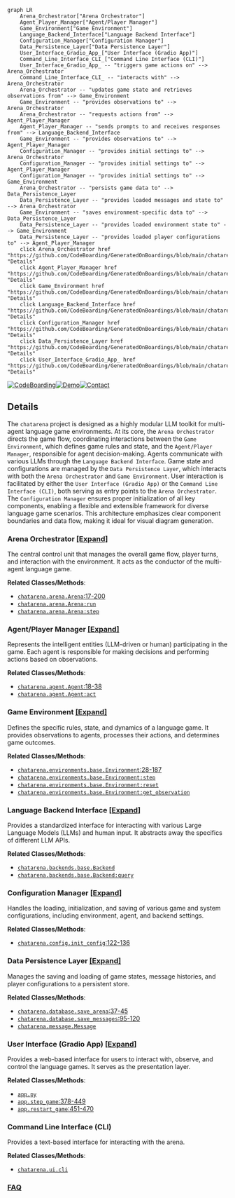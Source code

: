 ```mermaid
graph LR
    Arena_Orchestrator["Arena Orchestrator"]
    Agent_Player_Manager["Agent/Player Manager"]
    Game_Environment["Game Environment"]
    Language_Backend_Interface["Language Backend Interface"]
    Configuration_Manager["Configuration Manager"]
    Data_Persistence_Layer["Data Persistence Layer"]
    User_Interface_Gradio_App_["User Interface (Gradio App)"]
    Command_Line_Interface_CLI_["Command Line Interface (CLI)"]
    User_Interface_Gradio_App_ -- "triggers game actions on" --> Arena_Orchestrator
    Command_Line_Interface_CLI_ -- "interacts with" --> Arena_Orchestrator
    Arena_Orchestrator -- "updates game state and retrieves observations from" --> Game_Environment
    Game_Environment -- "provides observations to" --> Arena_Orchestrator
    Arena_Orchestrator -- "requests actions from" --> Agent_Player_Manager
    Agent_Player_Manager -- "sends prompts to and receives responses from" --> Language_Backend_Interface
    Game_Environment -- "provides observations to" --> Agent_Player_Manager
    Configuration_Manager -- "provides initial settings to" --> Arena_Orchestrator
    Configuration_Manager -- "provides initial settings to" --> Agent_Player_Manager
    Configuration_Manager -- "provides initial settings to" --> Game_Environment
    Arena_Orchestrator -- "persists game data to" --> Data_Persistence_Layer
    Data_Persistence_Layer -- "provides loaded messages and state to" --> Arena_Orchestrator
    Game_Environment -- "saves environment-specific data to" --> Data_Persistence_Layer
    Data_Persistence_Layer -- "provides loaded environment state to" --> Game_Environment
    Data_Persistence_Layer -- "provides loaded player configurations to" --> Agent_Player_Manager
    click Arena_Orchestrator href "https://github.com/CodeBoarding/GeneratedOnBoardings/blob/main/chatarena/Arena_Orchestrator.md" "Details"
    click Agent_Player_Manager href "https://github.com/CodeBoarding/GeneratedOnBoardings/blob/main/chatarena/Agent_Player_Manager.md" "Details"
    click Game_Environment href "https://github.com/CodeBoarding/GeneratedOnBoardings/blob/main/chatarena/Game_Environment.md" "Details"
    click Language_Backend_Interface href "https://github.com/CodeBoarding/GeneratedOnBoardings/blob/main/chatarena/Language_Backend_Interface.md" "Details"
    click Configuration_Manager href "https://github.com/CodeBoarding/GeneratedOnBoardings/blob/main/chatarena/Configuration_Manager.md" "Details"
    click Data_Persistence_Layer href "https://github.com/CodeBoarding/GeneratedOnBoardings/blob/main/chatarena/Data_Persistence_Layer.md" "Details"
    click User_Interface_Gradio_App_ href "https://github.com/CodeBoarding/GeneratedOnBoardings/blob/main/chatarena/User_Interface_Gradio_App_.md" "Details"
```

[![CodeBoarding](https://img.shields.io/badge/Generated%20by-CodeBoarding-9cf?style=flat-square)](https://github.com/CodeBoarding/GeneratedOnBoardings)[![Demo](https://img.shields.io/badge/Try%20our-Demo-blue?style=flat-square)](https://www.codeboarding.org/demo)[![Contact](https://img.shields.io/badge/Contact%20us%20-%20contact@codeboarding.org-lightgrey?style=flat-square)](mailto:contact@codeboarding.org)

## Details

The `chatarena` project is designed as a highly modular LLM toolkit for multi-agent language game environments. At its core, the `Arena Orchestrator` directs the game flow, coordinating interactions between the `Game Environment`, which defines game rules and state, and the `Agent/Player Manager`, responsible for agent decision-making. Agents communicate with various LLMs through the `Language Backend Interface`. Game state and configurations are managed by the `Data Persistence Layer`, which interacts with both the `Arena Orchestrator` and `Game Environment`. User interaction is facilitated by either the `User Interface (Gradio App)` or the `Command Line Interface (CLI)`, both serving as entry points to the `Arena Orchestrator`. The `Configuration Manager` ensures proper initialization of all key components, enabling a flexible and extensible framework for diverse language game scenarios. This architecture emphasizes clear component boundaries and data flow, making it ideal for visual diagram generation.

### Arena Orchestrator [[Expand]](./Arena_Orchestrator.md)
The central control unit that manages the overall game flow, player turns, and interaction with the environment. It acts as the conductor of the multi-agent language game.


**Related Classes/Methods**:

- <a href="https://github.com/Farama-Foundation/chatarena/blob/main/chatarena/arena.py#L17-L200" target="_blank" rel="noopener noreferrer">`chatarena.arena.Arena`:17-200</a>
- <a href="https://github.com/Farama-Foundation/chatarena/blob/main/chatarena/arena.py" target="_blank" rel="noopener noreferrer">`chatarena.arena.Arena:run`</a>
- <a href="https://github.com/Farama-Foundation/chatarena/blob/main/chatarena/arena.py" target="_blank" rel="noopener noreferrer">`chatarena.arena.Arena:step`</a>


### Agent/Player Manager [[Expand]](./Agent_Player_Manager.md)
Represents the intelligent entities (LLM-driven or human) participating in the game. Each agent is responsible for making decisions and performing actions based on observations.


**Related Classes/Methods**:

- <a href="https://github.com/Farama-Foundation/chatarena/blob/main/chatarena/agent.py#L18-L38" target="_blank" rel="noopener noreferrer">`chatarena.agent.Agent`:18-38</a>
- <a href="https://github.com/Farama-Foundation/chatarena/blob/main/chatarena/agent.py" target="_blank" rel="noopener noreferrer">`chatarena.agent.Agent:act`</a>


### Game Environment [[Expand]](./Game_Environment.md)
Defines the specific rules, state, and dynamics of a language game. It provides observations to agents, processes their actions, and determines game outcomes.


**Related Classes/Methods**:

- <a href="https://github.com/Farama-Foundation/chatarena/blob/main/chatarena/environments/base.py#L28-L187" target="_blank" rel="noopener noreferrer">`chatarena.environments.base.Environment`:28-187</a>
- <a href="https://github.com/Farama-Foundation/chatarena/blob/main/chatarena/environments/base.py" target="_blank" rel="noopener noreferrer">`chatarena.environments.base.Environment:step`</a>
- <a href="https://github.com/Farama-Foundation/chatarena/blob/main/chatarena/environments/base.py" target="_blank" rel="noopener noreferrer">`chatarena.environments.base.Environment:reset`</a>
- <a href="https://github.com/Farama-Foundation/chatarena/blob/main/chatarena/environments/base.py" target="_blank" rel="noopener noreferrer">`chatarena.environments.base.Environment:get_observation`</a>


### Language Backend Interface [[Expand]](./Language_Backend_Interface.md)
Provides a standardized interface for interacting with various Large Language Models (LLMs) and human input. It abstracts away the specifics of different LLM APIs.


**Related Classes/Methods**:

- <a href="https://github.com/Farama-Foundation/chatarena/blob/main/chatarena/backends/base.py" target="_blank" rel="noopener noreferrer">`chatarena.backends.base.Backend`</a>
- <a href="https://github.com/Farama-Foundation/chatarena/blob/main/chatarena/backends/base.py" target="_blank" rel="noopener noreferrer">`chatarena.backends.base.Backend:query`</a>


### Configuration Manager [[Expand]](./Configuration_Manager.md)
Handles the loading, initialization, and saving of various game and system configurations, including environment, agent, and backend settings.


**Related Classes/Methods**:

- <a href="https://github.com/Farama-Foundation/chatarena/blob/main/chatarena/config.py#L122-L136" target="_blank" rel="noopener noreferrer">`chatarena.config.init_config`:122-136</a>


### Data Persistence Layer [[Expand]](./Data_Persistence_Layer.md)
Manages the saving and loading of game states, message histories, and player configurations to a persistent store.


**Related Classes/Methods**:

- <a href="https://github.com/Farama-Foundation/chatarena/blob/main/chatarena/database.py#L37-L45" target="_blank" rel="noopener noreferrer">`chatarena.database.save_arena`:37-45</a>
- <a href="https://github.com/Farama-Foundation/chatarena/blob/main/chatarena/database.py#L95-L120" target="_blank" rel="noopener noreferrer">`chatarena.database.save_messages`:95-120</a>
- <a href="https://github.com/Farama-Foundation/chatarena/blob/main/chatarena/message.py" target="_blank" rel="noopener noreferrer">`chatarena.message.Message`</a>


### User Interface (Gradio App) [[Expand]](./User_Interface_Gradio_App_.md)
Provides a web-based interface for users to interact with, observe, and control the language games. It serves as the presentation layer.


**Related Classes/Methods**:

- <a href="https://github.com/Farama-Foundation/chatarena/blob/main/app.py" target="_blank" rel="noopener noreferrer">`app.py`</a>
- <a href="https://github.com/Farama-Foundation/chatarena/blob/main/app.py#L378-L449" target="_blank" rel="noopener noreferrer">`app.step_game`:378-449</a>
- <a href="https://github.com/Farama-Foundation/chatarena/blob/main/app.py#L451-L470" target="_blank" rel="noopener noreferrer">`app.restart_game`:451-470</a>


### Command Line Interface (CLI)
Provides a text-based interface for interacting with the arena.


**Related Classes/Methods**:

- <a href="https://github.com/Farama-Foundation/chatarena/blob/main/chatarena/ui/cli.py" target="_blank" rel="noopener noreferrer">`chatarena.ui.cli`</a>




### [FAQ](https://github.com/CodeBoarding/GeneratedOnBoardings/tree/main?tab=readme-ov-file#faq)
